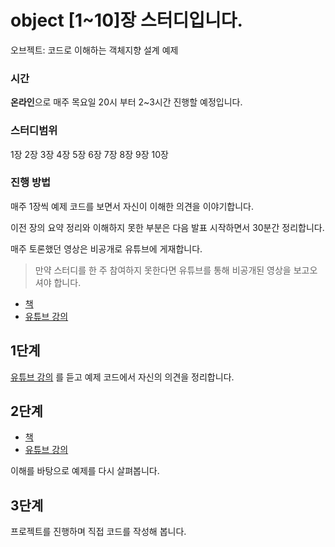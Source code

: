 # object [1~10]장 스터디입니다.
오브젝트: 코드로 이해하는 객체지향 설계 예제

### 시간
**온라인**으로 매주 목요일 20시 부터 2~3시간 진행할 예정입니다.

### 스터디범위
1장 2장 3장 4장 5장 6장 7장 8장 9장 10장

### 진행 방법
매주 1장씩 예제 코드를 보면서 자신이 이해한 의견을 이야기합니다.

이전 장의 요약 정리와 이해하지 못한 부분은 다음 발표 시작하면서 30분간 정리합니다.

매주 토론했던 영상은 비공개로 유튜브에 게재합니다.

> 만약 스터디를 한 주 참여하지 못한다면 유튜브를 통해 비공개된 영상을 보고오셔야 합니다.

* [책](https://wikibook.co.kr/object/)
* [유튜브 강의](https://www.youtube.com/watch?v=sWyZUzQW3IM&list=PLBNdLLaRx_rI-UsVIGeWX_iv-e8cxpLxS)

## 1단계
[유튜브 강의](https://www.youtube.com/watch?v=sWyZUzQW3IM&list=PLBNdLLaRx_rI-UsVIGeWX_iv-e8cxpLxS)
를 듣고 예제 코드에서 자신의 의견을 정리합니다.

## 2단계 
* [책](https://wikibook.co.kr/object/)
* [유튜브 강의](https://www.youtube.com/watch?v=sWyZUzQW3IM&list=PLBNdLLaRx_rI-UsVIGeWX_iv-e8cxpLxS)

이해를 바탕으로 예제를 다시 살펴봅니다.


## 3단계 
프로젝트를 진행하며 직접 코드를 작성해 봅니다.

